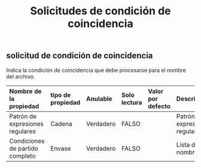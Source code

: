 ﻿---
title: Solicitudes de condición de coincidencia
second_title: Aspose.Cells Cloud Documen
type: docs
url: /es/specification/model/matchconditionrequest/
description: "Aspose.Cells Especificación del modelo de nube: MatchConditionRequest. Maneje sin esfuerzo Excel y otros documentos de hoja de cálculo con funciones como abrir, generar, editar, dividir, fusionar, comparar y convertir."
kwords: Excel, Office, hoja de cálculo, nube REST API, MatchConditionRequest
weight: 50
---
## **solicitud de condición de coincidencia**

 Indica la condición de coincidencia que debe procesarse para el nombre del archivo.

| Nombre de la propiedad| tipo de propiedad| Anulable| Solo lectura| Valor por defecto| Descripción|
|:- |:- |:- |:- |:- |:- |
| Patrón de expresiones regulares| Cadena| Verdadero| FALSO||Patrón de expresiones regulares.|
| Condiciones de partido completo| Envase| Verdadero| FALSO|| Lista de nombres.|

